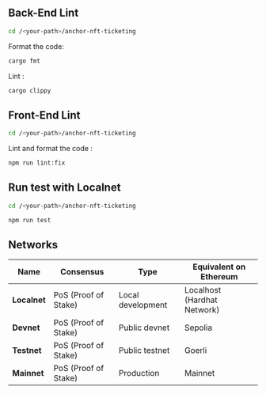 ## Back-End Lint

```bash
cd /<your-path>/anchor-nft-ticketing
```

Format the code:

```bash
cargo fmt
```

Lint :

```bash
cargo clippy
```


## Front-End Lint

```bash
cd /<your-path>/anchor-nft-ticketing
```

Lint and format the code :

```bash
npm run lint:fix
```


## Run test with Localnet

```bash
cd /<your-path>/anchor-nft-ticketing
```

```bash
npm run test
```


## Networks

| Name         | Consensus            | Type              | Equivalent on Ethereum      |
|--------------|----------------------|-------------------|-----------------------------|
| **Localnet** | PoS (Proof of Stake) | Local development | Localhost (Hardhat Network) |
| **Devnet**   | PoS (Proof of Stake) | Public devnet     | Sepolia                     |
| **Testnet**  | PoS (Proof of Stake) | Public testnet    | Goerli                      |
| **Mainnet**  | PoS (Proof of Stake) | Production        | Mainnet                     |
